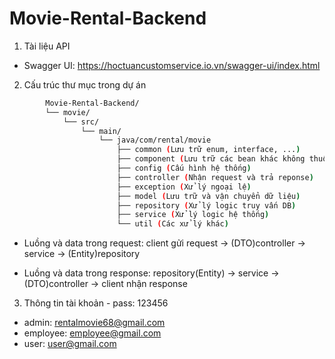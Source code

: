 # Movie-Rental-Backend

1. Tài liệu API

- Swagger UI: <https://hoctuancustomservice.io.vn/swagger-ui/index.html>

2. Cấu trúc thư mục trong dự án

```bash
        Movie-Rental-Backend/
        └── movie/
            └── src/
                └── main/
                    └── java/com/rental/movie
                        ├── common (Lưu trữ enum, interface, ...)
                        ├── component (Lưu trữ các bean khác không thuộc layer nào trong three-layer)
                        ├── config (Cấu hình hệ thống)
                        ├── controller (Nhận request và trả reponse)
                        ├── exception (Xử lý ngoại lệ)
                        ├── model (Lưu trữ và vận chuyển dữ liệu)
                        ├── repository (Xử lý logic truy vấn DB)
                        ├── service (Xử lý logic hệ thống)
                        └── util (Các xử lý khác)
```

- Luồng và data trong request: client gửi request -> (DTO)controller -> service -> (Entity)repository

- Luồng và data trong response: repository(Entity) -> service -> (DTO)controller -> client nhận response

3. Thông tin tài khoản - pass: 123456
- admin: rentalmovie68@gmail.com
- employee: employee@gmail.com
- user: user@gmail.com